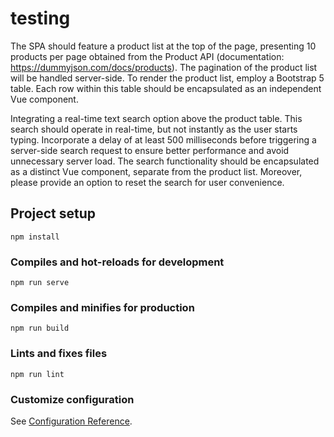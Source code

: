 # testing

The SPA should feature a product list at the top of the page, presenting 10 products per page obtained from the Product API (documentation: https://dummyjson.com/docs/products). The pagination of the product list will be handled server-side.
To render the product list, employ a Bootstrap 5 table. Each row within this table should be encapsulated as an independent Vue component.


Integrating a real-time text search option above the product table. This search should operate in real-time, but not instantly as the user starts typing. Incorporate a delay of at least 500 milliseconds before triggering a server-side search request to ensure better performance and avoid unnecessary server load.
The search functionality should be encapsulated as a distinct Vue component, separate from the product list. Moreover, please provide an option to reset the search for user convenience.

## Project setup
```
npm install
```

### Compiles and hot-reloads for development
```
npm run serve
```

### Compiles and minifies for production
```
npm run build
```

### Lints and fixes files
```
npm run lint
```

### Customize configuration
See [Configuration Reference](https://cli.vuejs.org/config/).
